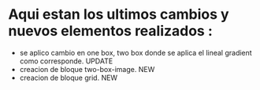 <h1> Aqui estan los ultimos cambios y nuevos elementos realizados :</h1>

<ul> 
    <li>se aplico cambio en one box, two box donde se aplica el  lineal gradient como corresponde. UPDATE</li>
    <li>creacion de bloque two-box-image. NEW</li>
    <li>creacion de bloque grid. NEW</li>
</ul>